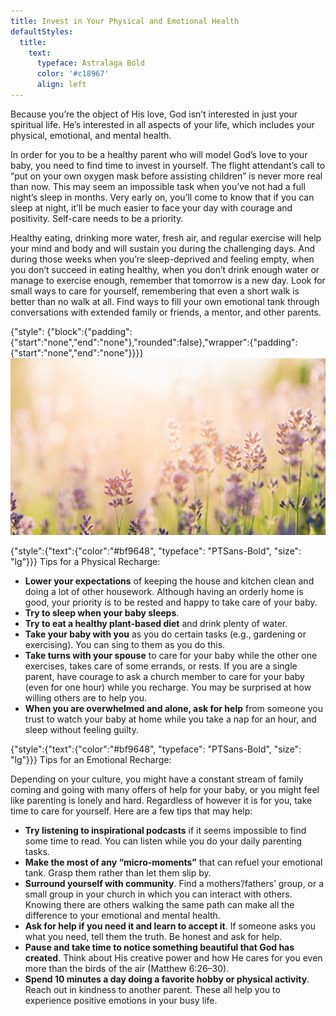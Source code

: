 ```yaml
---
title: Invest in Your Physical and Emotional Health
defaultStyles:
  title:
    text:
      typeface: Astralaga Bold
      color: '#c18967'
      align: left
---
```


Because you’re the object of His love, God isn’t interested in just your spiritual life. He’s interested in all aspects of your life, which includes your physical, emotional, and mental health.

In order for you to be a healthy parent who will model God’s love to your baby, you need to find time to invest in yourself. The flight attendant’s call to “put on your own oxygen mask before assisting children” is never more real than now. This may seem an impossible task when you’ve not had a full night’s sleep in months. Very early on, you’ll come to know that if you can sleep at night, it’ll be much easier to face your day with courage and positivity. Self-care needs to be a priority.

Healthy eating, drinking more water, fresh air, and regular exercise will help your mind and body and will sustain you during the challenging days. And during those weeks when you’re sleep-deprived and feeling empty, when you don’t succeed in eating healthy, when you don’t drink enough water or manage to exercise enough, remember that tomorrow is a new day. Look for small ways to care for yourself, remembering that even a short walk is better than no walk at all. Find ways to fill your own emotional tank through conversations with extended family or friends, a mentor, and other parents.

{"style": {"block":{"padding":{"start":"none","end":"none"},"rounded":false},"wrapper":{"padding":{"start":"none","end":"none"}}}}
![](field-2.png)

{"style":{"text":{"color":"#bf9648", "typeface": "PTSans-Bold", "size": "lg"}}}
Tips for a Physical Recharge:

+ **Lower your expectations** of keeping the house and kitchen clean and doing a lot of other housework. Although having an orderly home is good, your priority is to be rested and happy to take care of your baby.
+ **Try to sleep when your baby sleeps**.
+ **Try to eat a healthy plant-based diet** and drink plenty of water.
+ **Take your baby with you** as you do certain tasks (e.g., gardening or exercising). You can sing to them as you do this.
+ **Take turns with your spouse** to care for your baby while the other one exercises, takes care of some errands, or rests. If you are a single parent, have courage to ask a church member to care for your baby (even for one hour) while you recharge. You may be surprised at how willing others are to help you.
+ **When you are overwhelmed and alone, ask for help** from someone you trust to watch your baby at home while you take a nap for an hour, and sleep without feeling guilty.

{"style":{"text":{"color":"#bf9648", "typeface": "PTSans-Bold", "size": "lg"}}}
Tips for an Emotional Recharge:

Depending on your culture, you might have a constant stream of family coming and going with many offers of help for your baby, or you might feel like parenting is lonely and hard. Regardless of however it is for you, take time to care for yourself. Here are a few tips that may help:

+ **Try listening to inspirational podcasts** if it seems impossible to find some time to read. You can listen while you do your daily parenting tasks.
+ **Make the most of any “micro-moments”** that can refuel your emotional tank. Grasp them rather than let them slip by.
+ **Surround yourself with community**. Find a mothers’/fathers’ group, or a small group in your church in which you can interact with others. Knowing there are others walking the same path can make all the difference to your emotional and mental health.
+ **Ask for help if you need it and learn to accept it**. If someone asks you what you need, tell them the truth. Be honest and ask for help.
+ **Pause and take time to notice something beautiful that God has created**. Think about His creative power and how He cares for you even more than the birds of the air (Matthew 6:26–30).
+ **Spend 10 minutes a day doing a favorite hobby or physical activity**. Reach out in kindness to another parent. These all help you to experience positive emotions in your busy life.